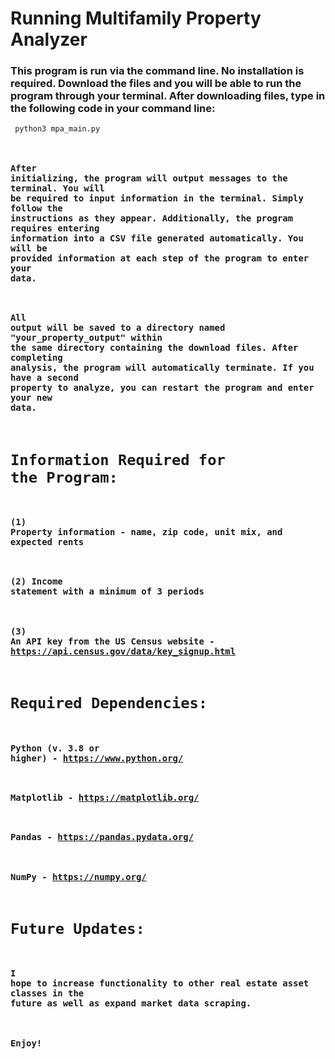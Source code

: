 # Running Multifamily Property Analyzer
### This program is run via the command line. No installation is required. Download the files and you will be able to run the program through your terminal. After downloading files, type in the following code in your command line:
<code> python3 mpa_main.py
### After initializing, the program will output messages to the terminal. You will be required to input information in the terminal. Simply follow the instructions as they appear. Additionally, the program requires entering information into a CSV file generated automatically. You will be provided information at each step of the program to enter your data.
### All output will be saved to a directory named "your_property_output" within the same directory containing the download files. After completing analysis, the program will automatically terminate. If you have a second property to analyze, you can restart the program and enter your new data.

# Information Required for the Program:
### (1) Property information - name, zip code, unit mix, and expected rents
### (2) Income statement with a minimum of 3 periods
### (3) An API key from the US Census website - https://api.census.gov/data/key_signup.html

# Required Dependencies:
### Python (v. 3.8 or higher) - https://www.python.org/
### Matplotlib - https://matplotlib.org/
### Pandas - https://pandas.pydata.org/
### NumPy - https://numpy.org/

# Future Updates:
### I hope to increase functionality to other real estate asset classes in the future as well as expand market data scraping.
### Enjoy!
